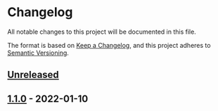 # Changelog

All notable changes to this project will be documented in this file.

The format is based on [Keep a Changelog](https://keepachangelog.com/en/1.0.0/),
and this project adheres to [Semantic Versioning](https://semver.org/spec/v2.0.0.html).

## [Unreleased]

## [1.1.0] - 2022-01-10

[Unreleased]: https://github.com/giantswarm/etcd-cluster-migrator/compare/v1.1.0...HEAD
[1.1.0]: https://github.com/giantswarm/etcd-cluster-migrator/releases/tag/v1.1.0
